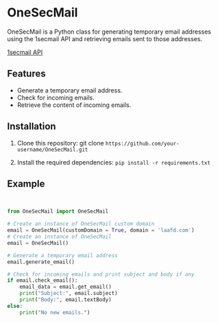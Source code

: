 # OneSecMail

OneSecMail is a Python class for generating temporary email addresses using the 1secmail API and retrieving emails sent to those addresses.

[1secmail API](https://www.1secmail.com/)

## Features

- Generate a temporary email address.
- Check for incoming emails.
- Retrieve the content of incoming emails.

## Installation

1. Clone this repository: git clone ```https://github.com/your-username/OneSecMail.git```

2. Install the required dependencies: ```pip install -r requirements.txt```

## Example

```python


from OneSecMail import OneSecMail

# Create an instance of OneSecMail custom domain
email = OneSecMail(customDomain = True, domain = 'laafd.com')
# Create an instance of OneSecMail
email = OneSecMail()

# Generate a temporary email address
email.generate_email()

# Check for incoming emails and print subject and body if any
if email.check_email():
    email_data = email.get_email()
    print("Subject:", email.subject)
    print("Body:", email.textBody)
else:
    print("No new emails.")